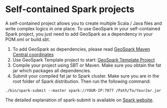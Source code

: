 # Self-contained Spark projects
A self-contained project allows you to create multiple Scala / Java files and write complex logics in one place. To use GeoSpark in your self-contained Spark project, you just need to add GeoSpark as a dependency in your POM.xml or build.sbt.

1. To add GeoSpark as dependencies, please read [GeoSpark Maven Central coordinates](../news/GeoSpark-All-Modules-Maven-Central-Coordinates.md)
2. Use GeoSpark Template project to start: [GeoSpark Template Project](https://github.com/jiayuasu/GeoSparkTemplateProject)
3. Compile your project using SBT or Maven. Make sure you obtain the fat jar which packages all dependencies.
4. Submit your compiled fat jar to Spark cluster. Make sure you are in the root folder of Spark distribution. Then run the following command:
```
./bin/spark-submit --master spark://YOUR-IP:7077 /Path/To/YourJar.jar
```

The detailed explanation of spark-submit is available on [Spark website](https://spark.apache.org/docs/latest/submitting-applications.html).